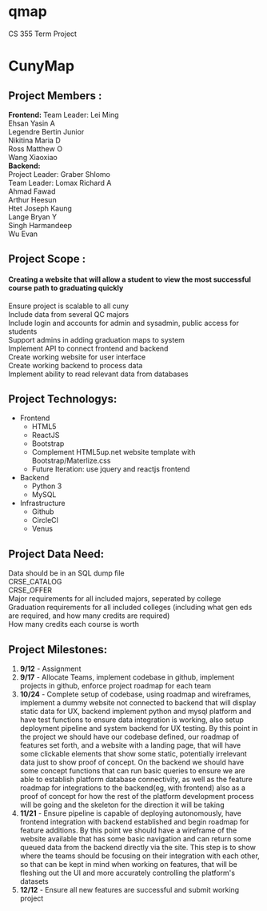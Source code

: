 # **qmap**
CS 355 Term Project

# **CunyMap**
## **Project Members :**
**Frontend:**
Team Leader: Lei Ming<br>
Ehsan Yasin A<br>
Legendre Bertin Junior<br>
Nikitina Maria D<br>
Ross Matthew O<br>
Wang Xiaoxiao<br>
**Backend:**<br>
Project Leader: Graber Shlomo<br>
Team Leader: Lomax Richard A<br>
Ahmad Fawad<br>
Arthur Heesun<br>
Htet Joseph Kaung<br>
Lange Bryan Y<br>
Singh Harmandeep<br>
Wu Evan<br>

## **Project Scope :**
#### Creating a website that will allow a student to view the most successful course path to graduating quickly
Ensure project is scalable to all cuny<br>
Include data from several QC majors<br>
Include login and accounts for admin and sysadmin, public access for students<br>
Support admins in adding graduation maps to system<br>
Implement API to connect frontend and backend<br>
Create working website for user interface<br>
Create working backend to process data<br>
Implement ability to read relevant data from databases<br>


## **Project Technologys:**
- Frontend
    - HTML5
    - ReactJS
    - Bootstrap<br>
    - Complement HTML5up.net website template with Bootstrap/Materlize.css<br>
	- Future Iteration: use jquery and reactjs frontend<br>
- Backend
    - Python 3
    - MySQL
- Infrastructure
    - Github
    - CircleCI
    - Venus

## **Project Data Need:**
Data should be in an SQL dump file<br>
CRSE_CATALOG<br>
CRSE_OFFER<br>
Major requirements for all included majors, seperated by college<br>
Graduation requirements for all included colleges (including what gen eds are required, and how many credits are required)<br>
How many credits each course is worth<br>

## **Project Milestones:**
1. **9/12** - Assignment
2. **9/17** - Allocate Teams, implement codebase in github, implement projects in github, enforce project roadmap for each team
3. **10/24** - Complete setup of codebase, using roadmap and wireframes, implement a dummy website not connected to backend that will display static data for UX, backend implement python and mysql platform and have test functions to ensure data integration is working, also setup deployment pipeline and system backend for UX testing. By this point in the project we should have our codebase defined, our roadmap of features set forth, and a website with a landing page, that will have some clickable elements that show some static, potentially irrelevant data just to show proof of concept. On the backend we should have some concept functions that can run basic queries to ensure we are able to establish platform database connectivity, as well as the feature roadmap for integrations to the backend(eg, with frontend) also as a proof of concept for how the rest of the platform development process will be going and the skeleton for the direction it will be taking
4. **11/21** - Ensure pipeline is capable of deploying autonomously, have frontend integration with backend established and begin roadmap for feature additions. By this point we should have a wireframe of the website available that has some basic navigation and can return some queued data from the backend directly via the site. This step is to show where the teams should be focusing on their integration with each other, so that can be kept in mind when working on features, that will be fleshing out the UI and more accurately controlling the platform's datasets
5. **12/12** - Ensure all new features are successful and submit working project

